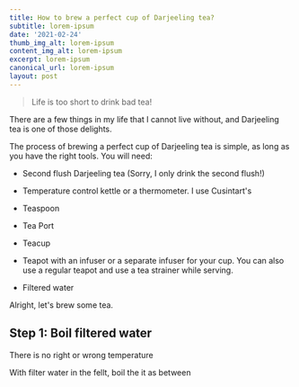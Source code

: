 ```yaml
---
title: How to brew a perfect cup of Darjeeling tea?
subtitle: lorem-ipsum
date: '2021-02-24'
thumb_img_alt: lorem-ipsum
content_img_alt: lorem-ipsum
excerpt: lorem-ipsum
canonical_url: lorem-ipsum
layout: post
---
```

> Life is too short to drink bad tea!

There are a few things in my life that I cannot live without, and Darjeeling tea is one of those delights.

The process of brewing a perfect cup of Darjeeling tea is simple, as long as you have the right tools. You will need:

*   Second flush Darjeeling tea (Sorry, I only drink the second flush!)

*   Temperature control kettle or a thermometer. I use Cusintart's 

*   Teaspoon

*   Tea Port

*   Teacup

*   Teapot with an infuser or a separate infuser for your cup. You can also use a regular teapot and use a tea strainer while serving.

*   Filtered water

Alright, let's brew some tea.

## Step 1: Boil filtered water

There is no right or wrong temperature

With filter water in the fellt, boil the it as between






